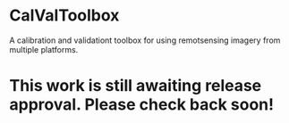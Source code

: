# CalValToolbox
A calibration and validationt toolbox for using remotsensing imagery from multiple platforms.

# This work is still awaiting release approval. Please check back soon!
